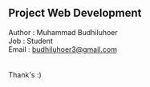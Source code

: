 ## Project Web Development
Author : Muhammad Budhiluhoer <br>
Job : Student <br>
Email : budhiluhoer3@gmail.com <br>
<br><br>
Thank's :)
